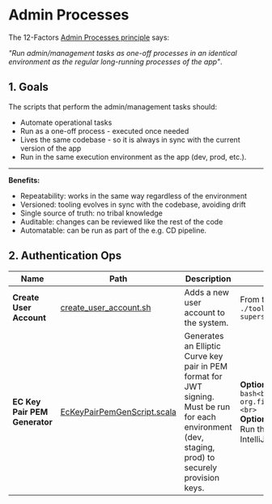 # Admin Processes

The 12-Factors [Admin Processes principle](https://12factor.net/admin-processes) says:

   _"Run admin/management tasks as one-off processes in an identical environment as the regular long-running processes of the app"_.

## 1. Goals

The scripts that perform the admin/management tasks should:
 * Automate operational tasks
 * Run as a one-off process - executed once needed
 * Lives the same codebase - so it is always in sync with the current version of the app
 * Run in the same execution environment as the app (dev, prod, etc.).

---

**Benefits:**

  * Repeatability: works in the same way regardless of the environment
  * Versioned: tooling evolves in sync with the codebase, avoiding drift
  * Single source of truth: no tribal knowledge
  * Auditable: changes can be reviewed like the rest of the code
  * Automatable: can be run as part of the e.g. CD pipeline.

## 2. Authentication Ops

| Name | Path | Description | How to Execute |
|------|------|-------------|----------------|
| **Create User Account** | [create_user_account.sh](../../tools/users/create_user_account.sh) | Adds a new user account to the system. | From terminal: <br>```./tools/users/create_user_account.sh alice supersecret<br>``` |
| **EC Key Pair PEM Generator** | [EcKeyPairPemGenScript.scala](../../auth/src/main/scala/org/fiume/sketch/auth/scripts/EcKeyPairPemGenScript.scala) | Generates an Elliptic Curve key pair in PEM format for JWT signing. Must be run for each environment (dev, staging, prod) to securely provision keys. | **Option 1: sbt** <br>```bash<br>sbt "auth/runMain org.fiume.sketch.auth.scripts.EcKeyPairPemGenScript"<br>```<br>**Option 2: IDE** <br>Run the `EcKeyPairPemGenScript` object directly from IntelliJ or another Scala IDE. |
